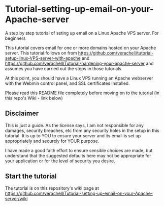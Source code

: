 # Tutorial-setting-up-email-on-your-Apache-server
A step by step tutorial of seting up email on a Linux Apache VPS server. For beginners 

This tutorial covers email for one or more domains hosted on your Apache server. This tutorial follows on from https://github.com/verachell/tutorial-setup-linux-VPS-server-with-apache and https://github.com/verachell/Tutorial-hardening-your-apache-server and assumes you have carried out the steps in those tutorials.

At this point, you should have a Linux VPS running an Apache webserver with the Webmin control panel, and SSL certificates installed.

Please read this README file completely before moving on to the tutorial (in this repo's Wiki - link below)

## Disclaimer
This is just a guide. As the license says, I am not responsible for any damages, security breaches, etc from any security holes in the setup in this tutorial. It is up to YOU to ensure your server and its email is set up appropriately and securely for YOUR purpose.

I have made a good faith effort to ensure sensible choices are made, but understand that the suggested defaults here may not be appropriate for your application or for the level of security you desire.

## Start the tutorial
The tutorial is on this repository's wiki page at https://github.com/verachell/Tutorial-setting-up-email-on-your-Apache-server/wiki 
